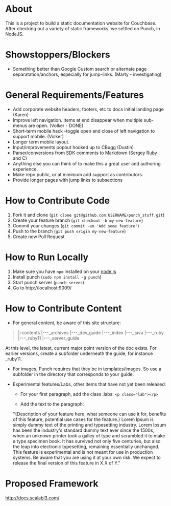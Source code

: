 About
=====

This is a project to build a static documentation website for
Couchbase. After checking out a variety of static frameworks, we
settled on Punch, in NodeJS.

Showstoppers/Blockers
======================
- Something better than Google Custom search or alternate page separatation/anchors, especially for jump-links. (Marty - investigating)

General Requirements/Features
================
- Add corporate website headers, footers, etc to docs initial landing page (Karen)
- Improve left navigation. Items at end disappear when multiple sub-menus are open. (Volker - DONE)
- Short-term mobile hack -toggle open and close of left navigation to support mobile. (Volker)
- Longer term mobile layout.
- Input/improvements popout hooked up to CBugg (Dustin)
- Parser/conversions from SDK comments to Markdown (Sergey Ruby and C)
- Anything else you can think of to make this a great user and authoring experience.
- Make repo public, or at minimum add support as contributors.
- Provide longer pages with jump links to subsections

How to Contribute Code
======================

1. Fork it and clone (`git clone git@github.com:USERNAME/punch_stuff.git`)
2. Create your feature branch (`git checkout -b my-new-feature`)
3. Commit your changes (`git commit -am 'Add some feature'`)
4. Push to the branch (`git push origin my-new-feature`)
5. Create new Pull Request

How to Run Locally
==================

1. Make sure you have `npm` installed on your [node.js][1]
2. Install punch (`sudo npm install -g punch`)
3. Start punch server (`punch server`)
4. Go to http://localhost:9009/

How to Contribute Content
=========================

- For general content, be aware of this site structure: 

>  |-contents
    |---_archives
    |---_dev_guide
    |---_index
    |---_java
    |---_ruby
      |---_ruby11
    |---_server_guide

  At this level, the latest, current major point version of the doc exists. For earlier versions, create a 
  subfolder underneath the guide, for instance _ruby11.
  
- For images, Punch requires that they be in templates/images. So use a subfolder in the directory that corresponds to your guide.

- Experimental features/Labs, other items that have not yet been released:

    - For your first paragraph, add the class .labs: `<p class="lab"></p>`

    - Add the text to the paragraph:

    "{Description of your feature here, what someone can use it for, benefits of this feature, potential use cases for the feature.} Lorem Ipsum is simply dummy text of the printing and typesetting industry. Lorem Ipsum has been the industry's standard dummy text ever since the 1500s, when an unknown printer took a galley of type and scrambled it to make a type specimen book. It has survived not only five centuries, but also the leap into electronic typesetting, remaining essentially unchanged. This feature is experimental and is not meant for use in production systems. Be aware that you are using it at your own risk. We expect to release the final version of this feature in X.X of Y."

    [1]: http://nodejs.org/download/
    
Proposed Framework
=================

http://docs.scalabl3.com/
